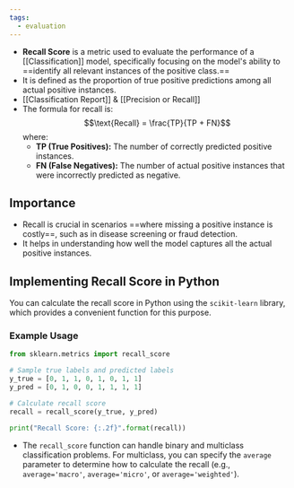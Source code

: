 ```yaml
---
tags:
  - evaluation
---
```

- **Recall Score** is a metric used to evaluate the performance of a [[Classification]] model, specifically focusing on the model's ability to ==identify all relevant instances of the positive class.==
- It is defined as the proportion of true positive predictions among all actual positive instances.
- [[Classification Report]] & [[Precision or Recall]]
- The formula for recall is:
  $$\text{Recall} = \frac{TP}{TP + FN}$$
  where:
  - **TP (True Positives):** The number of correctly predicted positive instances.
  - **FN (False Negatives):** The number of actual positive instances that were incorrectly predicted as negative.

## Importance

- Recall is crucial in scenarios ==where missing a positive instance is costly==, such as in disease screening or fraud detection.
- It helps in understanding how well the model captures all the actual positive instances.

## Implementing Recall Score in Python

You can calculate the recall score in Python using the `scikit-learn` library, which provides a convenient function for this purpose.

### Example Usage

```python
from sklearn.metrics import recall_score

# Sample true labels and predicted labels
y_true = [0, 1, 1, 0, 1, 0, 1, 1]
y_pred = [0, 1, 0, 0, 1, 1, 1, 1]

# Calculate recall score
recall = recall_score(y_true, y_pred)

print("Recall Score: {:.2f}".format(recall))
```

- The `recall_score` function can handle binary and multiclass classification problems. For multiclass, you can specify the `average` parameter to determine how to calculate the recall (e.g., `average='macro'`, `average='micro'`, or `average='weighted'`).
